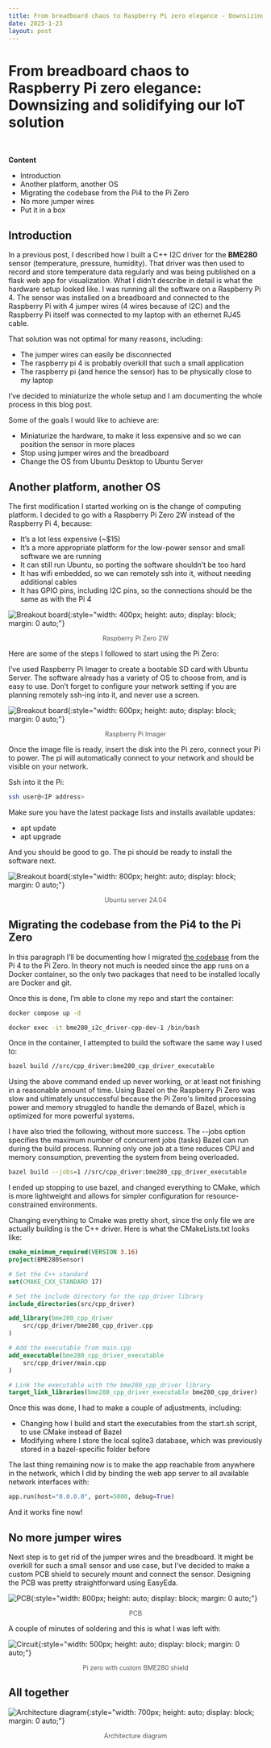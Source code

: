 ```yaml
---
title: From breadboard chaos to Raspberry Pi zero elegance - Downsizing and solidifying our IoT solution
date: 2025-1-23
layout: post
---
```


# From breadboard chaos to Raspberry Pi zero elegance: Downsizing and solidifying our IoT solution

<br>

**Content**
- Introduction
- Another platform, another OS
- Migrating the codebase from the Pi4 to the Pi Zero
- No more jumper wires
- Put it in a box

## Introduction

In a previous post, I described how I built a C++ I2C driver for the **BME280** sensor (temperature, pressure, humidity). That driver was then used to record and store temperature data regularly and was being published on a flask web app for visualization. What I didn’t describe in detail is what the hardware setup looked like. 
I was running all the software on a Raspberry Pi 4. The sensor was installed on a breadboard and connected to the Raspberry Pi with 4 jumper wires (4 wires because of I2C) and the Raspberry Pi itself was connected to my laptop with an ethernet RJ45 cable. 


That solution was not optimal for many reasons, including:
- The jumper wires can easily be disconnected
- The raspberry pi 4 is probably overkill that such a small application
- The raspberry pi (and hence the sensor) has to be physically close to my laptop

I’ve decided to miniaturize the whole setup and I am documenting the whole process in this blog post. 

Some of the goals I would like to achieve are:
- Miniaturize the hardware, to make it less expensive and so we can position the sensor in more places
- Stop using jumper wires and the breadboard
- Change the OS from Ubuntu Desktop to Ubuntu Server


## Another platform, another OS

The first modification I started working on is the change of computing platform. I decided to go with a Raspberry Pi Zero 2W instead of the Raspberry Pi 4, because:
- It’s a lot less expensive (~$15)
- It’s a more appropriate platform for the low-power sensor and small software we are running
- It can still run Ubuntu, so porting the software shouldn’t be too hard
- It has wifi embedded, so we can remotely ssh into it, without needing additional cables
- It has GPIO pins, including I2C pins, so the connections should be the same as with the Pi 4


![Breakout board](../assets/post_2/pi_zero.png){:style="width: 400px; height: auto; display: block; margin: 0 auto;"}
<p style="text-align: center; font-size: 0.9em; color: #555;">Raspberry Pi Zero 2W</p>


Here are some of the steps I followed to start using the Pi Zero:

I’ve used Raspberry Pi Imager to create a bootable SD card with Ubuntu Server. The software already has a variety of OS to choose from, and is easy to use. Don’t forget to configure your network setting if you are planning remotely ssh-ing into it, and never use a screen. 

![Breakout board](../assets/post_2/imager.png){:style="width: 600px; height: auto; display: block; margin: 0 auto;"}
<p style="text-align: center; font-size: 0.9em; color: #555;">Raspberry Pi Imager</p>


Once the image file is ready, insert the disk into the Pi zero, connect your Pi to power. The pi will automatically connect to your network and should be visible on your network.

Ssh into it the Pi:

```bash
ssh user@<IP address>
```
Make sure you have the latest package lists and installs available updates: 
- apt update
- apt upgrade

And you should be good to go. The pi should be ready to install the software next.

![Breakout board](../assets/post_2/ubuntu.png){:style="width: 800px; height: auto; display: block; margin: 0 auto;"}
<p style="text-align: center; font-size: 0.9em; color: #555;">Ubuntu server 24.04</p>


## Migrating the codebase from the Pi4 to the Pi Zero

In this paragraph I’ll be documenting how I migrated [the codebase](https://github.com/mattia-p/bme280_i2c_driver) from the Pi 4 to the Pi Zero.
In theory not much is needed since the app runs on a Docker container, so the only two packages that need to be installed locally are Docker and git. 


Once this is done, I’m able to clone my repo and start the container:

```bash
docker compose up -d
```
```bash
docker exec -it bme280_i2c_driver-cpp-dev-1 /bin/bash
```
Once in the container, I attempted to build the software the same way I used to:

```bash
bazel build //src/cpp_driver:bme280_cpp_driver_executable
```

Using the above command ended up never working, or at least not finishing in a reasonable amount of time. Using Bazel on the Raspberry Pi Zero was slow and ultimately unsuccessful because the Pi Zero's limited processing power and memory struggled to handle the demands of Bazel, which is optimized for more powerful systems.

I have also tried the following, without more success. The --jobs option specifies the maximum number of concurrent jobs (tasks) Bazel can run during the build process. Running only one job at a time reduces CPU and memory consumption, preventing the system from being overloaded.

```bash
bazel build --jobs=1 //src/cpp_driver:bme280_cpp_driver_executable
```

I ended up stopping to use bazel, and changed everything to CMake, which is more lightweight and allows for simpler configuration for resource-constrained environments. 

Changing everything to Cmake was pretty short, since the only file we are actually building is the C++ driver. Here is what the CMakeLists.txt looks like:

```cmake
cmake_minimum_required(VERSION 3.16)
project(BME280Sensor)

# Set the C++ standard
set(CMAKE_CXX_STANDARD 17)

# Set the include directory for the cpp_driver library
include_directories(src/cpp_driver)

add_library(bme280_cpp_driver
	src/cpp_driver/bme280_cpp_driver.cpp
)

# Add the executable from main.cpp
add_executable(bme280_cpp_driver_executable
	src/cpp_driver/main.cpp
)

# Link the executable with the bme280_cpp_driver library
target_link_libraries(bme280_cpp_driver_executable bme280_cpp_driver)

```

Once this was done, I had to make a couple of adjustments, including:
- Changing how I build and start the executables from the start.sh script, to use CMake instead of Bazel
- Modifying where I store the local sqlite3 database, which was previously stored in a bazel-specific folder before

The last thing remaining now is to make the app reachable from anywhere in the network, which I did by binding the web app server to all available network interfaces with:

```python
app.run(host="0.0.0.0", port=5000, debug=True)
```
And it works fine now! 

## No more jumper wires

Next step is to get rid of the jumper wires and the breadboard. It might be overkill for such a small sensor and use case, but I’ve decided to make a custom PCB shield to securely mount and connect the sensor. Designing the PCB was pretty straightforward using EasyEda.

![PCB](../assets/post_2/pcb.png){:style="width: 800px; height: auto; display: block; margin: 0 auto;"}
<p style="text-align: center; font-size: 0.9em; color: #555;">PCB</p>

A couple of minutes of soldering and this is what I was left with:

![Circuit](../assets/post_2/circuit.jpg){:style="width: 500px; height: auto; display: block; margin: 0 auto;"}
<p style="text-align: center; font-size: 0.9em; color: #555;">Pi zero with custom BME280 shield</p>

## All together

![Architecture diagram](../assets/post_2/arch_diagram.png){:style="width: 700px; height: auto; display: block; margin: 0 auto;"}
<p style="text-align: center; font-size: 0.9em; color: #555;">Architecture diagram</p>